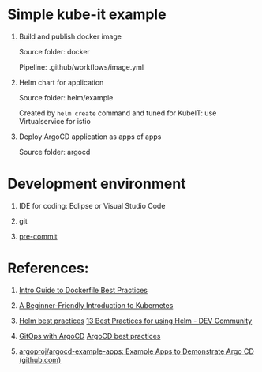 # Simple kube-it example

1. Build and publish docker image

   Source folder: docker

   Pipeline: .github/workflows/image.yml

2. Helm chart for application

   Source folder: helm/example

   Created by `helm create` command and tuned for KubeIT: use Virtualservice for istio

3. Deploy ArgoCD application as apps of apps

   Source folder: argocd

# Development environment

1. IDE for coding: Eclipse or Visual Studio Code

2. git

3. [pre-commit](https://pre-commit.com/)

# References:

1. [Intro Guide to Dockerfile Best Practices](https://www.docker.com/blog/intro-guide-to-dockerfile-best-practices)

2. [A Beginner-Friendly Introduction to Kubernetes](https://towardsdatascience.com/a-beginner-friendly-introduction-to-kubernetes-540b5d63b3d7)

3. [Helm best practices](https://helm.sh/docs/chart_best_practices/)
   [13 Best Practices for using Helm - DEV Community](https://dev.to/coder_society/13-best-practices-for-using-helm-2mac)

4. [GitOps with ArgoCD](https://codefresh.io/learn/argo-cd/)
   [ArgoCD best practices](https://codefresh.io/blog/argo-cd-best-practices)

5. [argoproj/argocd-example-apps: Example Apps to Demonstrate Argo CD (github.com)](https://github.com/argoproj/argocd-example-apps)
